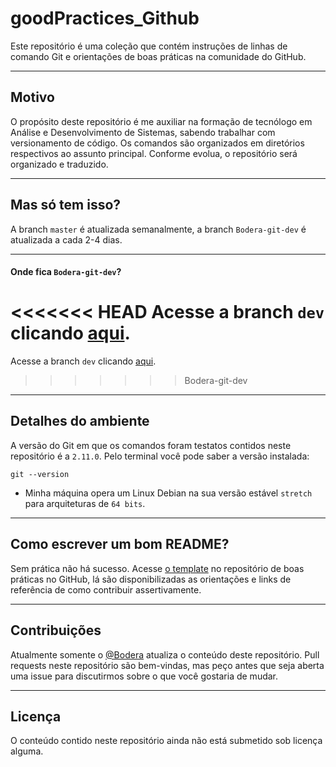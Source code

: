 # goodPractices_Github
Este repositório é uma coleção que contém instruções de linhas de comando Git e orientações de boas práticas na comunidade do GitHub.  

 ___
## Motivo
O propósito deste repositório é me auxiliar na formação de tecnólogo em Análise e Desenvolvimento de Sistemas, sabendo trabalhar com versionamento de código. Os comandos são organizados em diretórios respectivos ao assunto principal. Conforme evolua, o repositório será organizado e traduzido.  

 ___
## Mas só tem isso? 
A branch `master` é atualizada semanalmente, a branch `Bodera-git-dev` é atualizada a cada 2-4 dias.  

 ___
#### Onde fica `Bodera-git-dev`?
<<<<<<< HEAD
Acesse a branch `dev` clicando [aqui](https://github.com/Bodera/goodPractices_Github/tree/Bodera-git-dev).
=======
Acesse a branch `dev` clicando [aqui](https://github.com/Bodera/goodPractices_Github/tree/Bodera-git-dev).  
>>>>>>> Bodera-git-dev

 ___
## Detalhes do ambiente
A versão do Git em que os comandos foram testatos contidos neste repositório é a `2.11.0`. Pelo terminal você pode saber a versão instalada:
```
git --version
```
* Minha máquina opera um Linux Debian na sua versão estável `stretch` para arquiteturas de `64 bits`.  

 ___
## Como escrever um bom README?
Sem prática não há sucesso. Acesse [o template](https://github.com/Bodera/goodPractices_Github/blob/master/contributing-the-right-way/essence-of-good-readmes.md) no repositório de boas práticas no GitHub, lá são disponibilizadas as orientações e links de referência de como contribuir assertivamente.  

 ___
## Contribuições
Atualmente somente o [@Bodera](https://github.com/Bodera) atualiza o conteúdo deste repositório. Pull requests neste repositório são bem-vindas, mas peço antes que seja aberta uma issue para discutirmos sobre o que você gostaria de mudar.  

 ___
## Licença
O conteúdo contido neste repositório ainda não está submetido sob licença alguma.  

